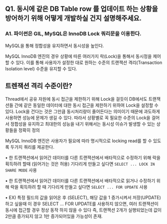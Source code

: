 ## Q1. 동시에 같은 DB Table row 를 업데이트 하는 상황을 방어하기 위해 어떻게 개발하실 건지 설명해주세요.

### A1. 파이썬은 GIL, MySQL은 InnoDB Lock 쿼리문을 이용한다.

MySQL을 통해 정합성을 유지하면서 동시성을 높인다.

MySQL InnoDB 엔진의 경우 상황에 따른 여러가지 락(Lock)을 통해서 동시정을 제어 할 수 있다. 이를 통해 사용자가 설정한 대로 원하는 수준의 트랜잭션 격리(Transaction Isolation level) 수준을 유지할 수 있다.

## 트렌잭션 격리 수준이란?
Thread에서 공유 자원에 동시 접근을 제한하기 위해 Lock을 걸듯이 DB에서도 트랜잭션들 간에 같은 동일한 데이터에 대한 동시 접근을 제한하기 위하여 Lock을 설정할 수 있다. Lock을 건다는 것은 그만큼 동시처리량이 줄어든다는 의미이기 때문에 과도하게 사용하면 성능에 문제가 생길 수 있다. 따라서 상황별로 꼭 필요한 수준의 Lock을 걸어서 정합성을 유지하고 최대한의 성능을 내기 위해서는 동시성 이슈가 발생할 수 있는 상황들을 정확히 정의


MySQL InnoDB 엔진은 사용자가 필요에 따라 명시적으로 locking read를 할 수 있도록 두가지 쿼리를 제공한다.

• 한 트랜잭션에서 읽어간 데이터를 다른 트랜잭션에서 배타적으로 수정하기 위해 락을 획득하려 할때 (읽어가는 것은 허용) 기다리게 만들고 싶다면
`SELECT ... LOCK IN SHARE MODE` 사용

• 한 트랜잭션에서 읽어간 데이터를 다른 트랜잭션에서 배타적으로 읽거나 수정하기 위해 락을 획득하려 할 때 기다리게 만들고 싶다면 
`SELECT ... FOR UPDATE` 사용

• EX) 특정 필드의 값을 읽어온 후 (SELECT), 해당 값을 1 증가시켜서 저장(UPDATE)하고 싶을때 이 경우 SELECT ... FOR UPDATE를 사용하지 않으면, 여러 트랜잭션이 동시에 접근할 경우 정상 동작 하지 않을 수 있다 즉, 트랜잭션 2개가 실행되었는데 값이 2만큼 증가되지 않고 1만 증가되어있을 가능성이 존재.
